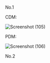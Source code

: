 No.1


CDM:


![Screenshot (105)](https://github.com/anisa099/Praktikum-Basis-Data/assets/137586803/d0b0b78a-bd92-4498-a496-141dcd20e819)



PDM:


![Screenshot (106)](https://github.com/anisa099/Praktikum-Basis-Data/assets/137586803/2755bccd-6365-46df-a138-0f1a974fc610)

No.2
